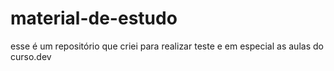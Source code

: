 # material-de-estudo
esse é um repositório que criei para realizar teste e em especial as aulas do curso.dev
